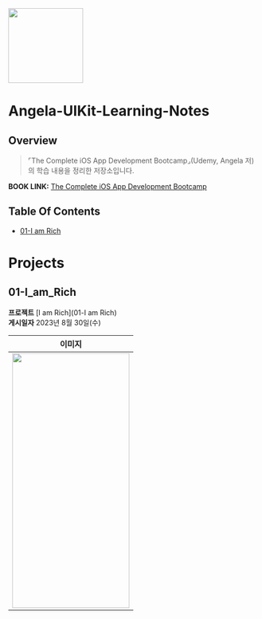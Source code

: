 <img src="https://user-images.githubusercontent.com/21079970/224588704-8340a864-0560-4f13-8586-eac4937dcfe5.png" align="center" width="150" height="150">

# Angela-UIKit-Learning-Notes
## Overview
> ⌜The Complete iOS App Development Bootcamp⌟(Udemy, Angela 저)의 학습 내용을 정리한 저장소입니다.

**BOOK LINK:** [The Complete iOS App Development Bootcamp]([https://www.inflearn.com/course/ios-uikit-15apps/dashboard](https://www.udemy.com/course/ios-13-app-development-bootcamp/learn/lecture/16250978#overview))

## Table Of Contents
* [01-I am Rich]()

# Projects
## 01-I_am_Rich

**프로젝트** [I am Rich](01-I am Rich) <br>
**게시일자**  2023년 8월 30일(수) <br>

| 이미지 |
| :--: |
| <img src="" align="center" width="235" height="511"> |

<br>
